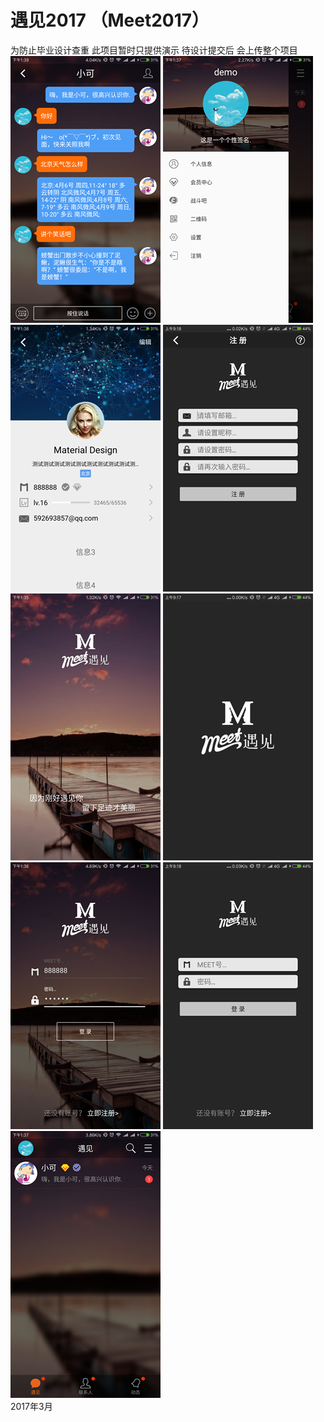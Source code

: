 # 遇见2017 （Meet2017）
 为防止毕业设计查重 此项目暂时只提供演示 待设计提交后 会上传整个项目 </br>
 ![Chat](https://github.com/weiyashuai123/meet/blob/master/DemoImage/met6.png "聊天")
 ![Main2](https://github.com/weiyashuai123/meet/blob/master/DemoImage/met4.png "main2")
 ![Info](https://github.com/weiyashuai123/meet/blob/master/DemoImage/met5.png "信息")
 ![Register](https://github.com/weiyashuai123/meet/blob/master/DemoImage/m2.png "注册")
 ![Start](https://github.com/weiyashuai123/meet/blob/master/DemoImage/met1.png "启动")
 ![Start1](https://github.com/weiyashuai123/meet/blob/master/DemoImage/m0.png "启动")
 ![Login](https://github.com/weiyashuai123/meet/blob/master/DemoImage/met2.png "登录")
 ![login1](https://github.com/weiyashuai123/meet/blob/master/DemoImage/m1.png "登录")
 ![Main](https://github.com/weiyashuai123/meet/blob/master/DemoImage/met3.png "main")</br>
 2017年3月
